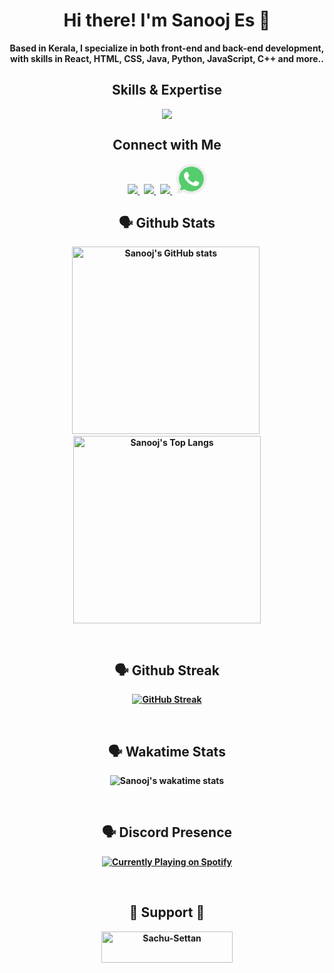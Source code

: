 <h1 align="center"><strong>Hi there! I'm Sanooj Es 👋</strong></h1>

<p align="center"><strong>Based in Kerala, I specialize in both front-end and back-end development, with skills in React, HTML, CSS, Java, Python, JavaScript, C++ and more..</strong></p>

<h2 align="center">Skills & Expertise</h2>

<p align=center>

<p align="center">
  <a href="https://sanooj.is-a.dev">
    <img src="https://skillicons.dev/icons?i=python,js,ts,react,mongodb,nextjs,vite,tailwind,bootstrap,mysql,npm,docker,cpp,java,html,md,css,au,ps,windows,kali,stackoverflow,git,github&perline=12" />
  </a>
</p>

<h2 align="center"><b>Connect with Me</h2>

<p align="center">
  <a href="https://bit.ly/ig-sanooj">
    <img src="https://skillicons.dev/icons?i=instagram" />
  </a>&nbsp;
   <a href="https://bit.ly/x-sanooj">
    <img src="https://skillicons.dev/icons?i=discord" />
  </a>&nbsp;
   <a href="https://twitter.com/sanoojes">
    <img src="https://skillicons.dev/icons?i=twitter" />
  </a>&nbsp;
   <a href="https://wa.me/919744933034">
    <svg xmlns="http://www.w3.org/2000/svg" xmlns:xlink="http://www.w3.org/1999/xlink" height="48" width="48" version="1.1" id="Layer_1" viewBox="0 0 512 512" xml:space="preserve">
<path style="fill:#EDEDED;" d="M0,512l35.31-128C12.359,344.276,0,300.138,0,254.234C0,114.759,114.759,0,255.117,0  S512,114.759,512,254.234S395.476,512,255.117,512c-44.138,0-86.51-14.124-124.469-35.31L0,512z"/>
<path style="fill:#55CD6C;" d="M137.71,430.786l7.945,4.414c32.662,20.303,70.621,32.662,110.345,32.662  c115.641,0,211.862-96.221,211.862-213.628S371.641,44.138,255.117,44.138S44.138,137.71,44.138,254.234  c0,40.607,11.476,80.331,32.662,113.876l5.297,7.945l-20.303,74.152L137.71,430.786z"/>
<path style="fill:#FEFEFE;" d="M187.145,135.945l-16.772-0.883c-5.297,0-10.593,1.766-14.124,5.297  c-7.945,7.062-21.186,20.303-24.717,37.959c-6.179,26.483,3.531,58.262,26.483,90.041s67.09,82.979,144.772,105.048  c24.717,7.062,44.138,2.648,60.028-7.062c12.359-7.945,20.303-20.303,22.952-33.545l2.648-12.359  c0.883-3.531-0.883-7.945-4.414-9.71l-55.614-25.6c-3.531-1.766-7.945-0.883-10.593,2.648l-22.069,28.248  c-1.766,1.766-4.414,2.648-7.062,1.766c-15.007-5.297-65.324-26.483-92.69-79.448c-0.883-2.648-0.883-5.297,0.883-7.062  l21.186-23.834c1.766-2.648,2.648-6.179,1.766-8.828l-25.6-57.379C193.324,138.593,190.676,135.945,187.145,135.945"/>
</svg>
  </a>
</p>

<h2 align="center"><b>🗣️ Github Stats</b></h2>

<p align='center'>
<img src="https://github-readme-stats.vercel.app/api?username=sanoojes&show_icons=true&theme=dark&show=reviews,discussions_started,discussions_answered,prs_merged,prs_merged_percentage&border_radius=10&border_color=303030" alt="Sanooj's GitHub stats" height="300" />&nbsp;
<img src="https://github-readme-stats.vercel.app/api/top-langs/?username=sanoojes&show_icons=true&layout=pie&theme=dark&border_radius=10&border_color=303030" alt="Sanooj's Top Langs" height="300" />
</p>
&nbsp;
<h2 align="center"><b>🗣️ Github Streak</b></h2>
<p align="center">
<a href="https://git.io/streak-stats"><img src="https://streak-stats.demolab.com?user=sanoojes&theme=github-dark-blue&border_radius=10&card_width=500&background=0E0E0E&border=303030" alt="GitHub Streak" /></a>
</p>
&nbsp;
<h2 align="center"><b>🗣️ Wakatime Stats</b></h2>

<p align="center">
<img alt="Sanooj's wakatime stats" src="https://github-readme-stats.vercel.app/api/wakatime?username=sanoojes&theme=dark&border_color=303030" />
</p>
&nbsp;
<h2 align="center"><b>🗣️ Discord Presence</b></h2>

<p align="center"><a href="https://discordapp.com/users/821653196161679371"><img align = "center" src="https://lanyard.cnrad.dev/api/821653196161679371" alt="Currently Playing on Spotify"></a></p>
&nbsp;
<h2 align="center">💖 Support 💖</h2>
<p align = "center"><a href="https://www.buymeacoffee.com/sanoojes"> <img src="https://cdn.buymeacoffee.com/buttons/v2/default-yellow.png" height="50" width="210" alt="Sachu-Settan" /></a></p>

